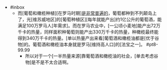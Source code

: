 - #inbox
    - 而[葡萄和橄榄种植][在罗马时期][是非常普遍的](https://www.zhihu.com/question/415340905/answer/2145917326)，葡萄都种到不列颠岛上了，光[维苏威地区]的[葡萄种植区][每年就能产出]约1亿公升的葡萄酒，能满足100万罗马人[年需求]。而在罗马农业中，[一公顷小麦地]能产出72万千卡的热量，同样面积种葡萄则能产出330万千卡的热量，种橄榄最终能得到340万千卡的热量。[单以热量产出来看]葡萄酒和橄榄油都是[优于谷物]的。葡萄酒和橄榄油本身就是罗马[维持高人口]的[法宝之一]。 #pt8-99.99
        - 所以对于一个[一半热量来源]靠葡萄酒和橄榄油的社会，[单去考虑谷物]是不是不太合适啊。
